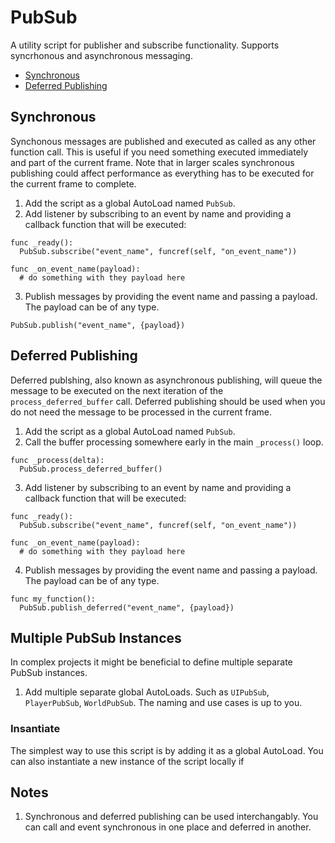 # PubSub

A utility script for publisher and subscribe functionality. Supports syncrhonous and asynchronous messaging.

  - [Synchronous](#synchronous)
  - [Deferred Publishing](#deferred-publishing)

## Synchronous

Synchonous messages are published and executed as called as any other function call. This is useful if you need something executed immediately and part of the current frame. Note that in larger scales synchronous publishing could affect performance as everything has to be executed for the current frame to complete.

1. Add the script as a global AutoLoad named `PubSub`.
2. Add listener by subscribing to an event by name and providing a callback function that will be executed:
```
func _ready():
  PubSub.subscribe("event_name", funcref(self, "on_event_name"))

func _on_event_name(payload):
  # do something with they payload here
```
3. Publish messages by providing the event name and passing a payload. The payload can be of any type.

```
PubSub.publish("event_name", {payload})
```


## Deferred Publishing

Deferred publshing, also known as asynchronous publishing, will queue the message to be executed on the next iteration of the `process_deferred_buffer` call. Deferred publishing should be used when you do not need the message to be processed in the current frame. 

1. Add the script as a global AutoLoad named `PubSub`.
2. Call the buffer processing somewhere early in the main `_process()` loop.
```
func _process(delta):
  PubSub.process_deferred_buffer()
```
3. Add listener by subscribing to an event by name and providing a callback function that will be executed:
```
func _ready():
  PubSub.subscribe("event_name", funcref(self, "on_event_name"))

func _on_event_name(payload):
  # do something with they payload here
```
4. Publish messages by providing the event name and passing a payload. The payload can be of any type.

```
func my_function():
  PubSub.publish_deferred("event_name", {payload})
```

## Multiple PubSub Instances
In complex projects it might be beneficial to define multiple separate PubSub instances.

1. Add multiple separate global AutoLoads. Such as `UIPubSub`, `PlayerPubSub`, `WorldPubSub`. The naming and use cases is up to you.


### Insantiate
The simplest way to use this script is by adding it as a global AutoLoad. You can also instantiate a new instance of the script locally if 

## Notes
1. Synchronous and deferred publishing can be used interchangably. You can call and event synchronous in one place and deferred in another.